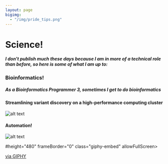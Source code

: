 ```yaml
---
layout: page
bigimg: 
  - "/img/pride_tips.png"
---
```


# Science!

##### I don't publish much these days because I am in more of a technical role than before, so here is some of what I am up to:

### Bioinformatics!

##### As a Bioinformatics Programmer 3, sometimes I get to do bioinformatics

#### Streamlining variant discovery on a high-performance computing cluster

![alt text](/img/pipeline.png "Rough pipeline on computing cluster")

#### Automation!

![alt text]("https://giphy.com/embed/ekY2XQNzBABhb72wzk")

#height="480" frameBorder="0" class="giphy-embed" allowFullScreen></iframe><p><a href="https://giphy.com/gifs/automation-pipette-opentrons-ekY2XQNzBABhb72wzk">via GIPHY</a></p>
